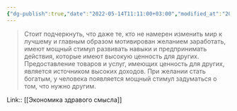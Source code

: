 ```yaml
---
{"dg-publish":true,"date":"2022-05-14T11:11:00+03:00","modified_at":"2022-06-01T19:01:51+03:00","title":"Желание заработать как источник создания ценности","permalink":"/quotes/202205141111/","dgHomeLink":false,"dgPassFrontmatter":true}
---
```



> Стоит подчеркнуть, что даже те, кто не намерен изменить мир к лучшему и главным образом мотивирован желанием заработать, имеют мощный стимул развивать навыки и предпринимать действия, которые имеют высокую ценность для других. Предоставление товаров и услуг, имеющих ценность для других, является источником высоких доходов. При желании стать богатым, у человека появляется мощный стимул задуматься о том, что нужно другим.

Link:: [[Экономика здравого смысла]]
